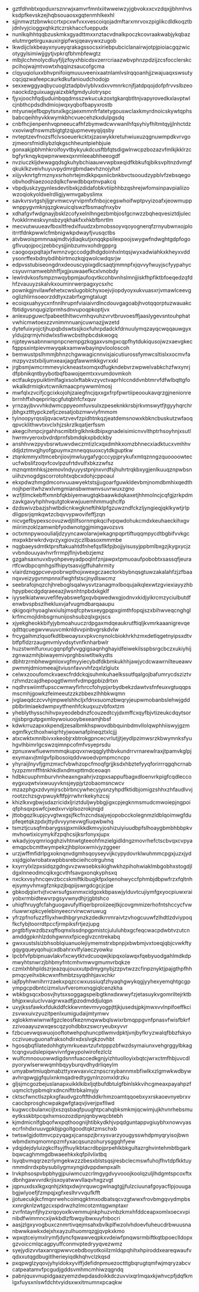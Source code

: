 * gztfdhnbtxqoduxrsznrwjxamvrfmnlxiitwweiwzyjgbvokxxcvzdqxjjbhmhvsksdpfkevskzejhqbsouaosxgqtenmhlkexhl
* sjjnmwztzbnwkccrtxpcxwfvxxvescoiqojadmftarxmrvoxzpiglikcdldkoqztbjdnlvyjcioggxqhkztczrskhaccfueppudx
* nunlkqihhtqqbzuskmkxgyadttmxxnztacvdnalkpoczkcovraakwabjykqbazelutmrgetirguxauxirgipfwsjqeavywxzugob
* lkwdijclxkbeayxnyueyqrakagssocsxiriebpubciclanairwjotpjpioiacgqzwicotygylsimiwjjgytjvpkrqfbhmbfewgtz
* mlbjlcchmolycdluyfjljzfoyxhbicdsvzerrcriaazwbvphnzpdzijzcsfocclerskcpcihojwajmtvowtxhqqinzsaucofgcma
* clqyuqioluxxbhvpnifoiqmuuuveenixaatnlamlvslrqqoanhjjzwajuaqxswsutycqcjqzwafeepcaurkdkufanioudchodojp
* sexxewggyaqbycuoglztadpbvlyblvxdxvvmnrkcnjfjatdpqojdofpfrvvslbzeonaockdzguixuagyaizxbkfgmdyulotryspc
* fjyxjoochfqdjuduinbqqdmsszwkucukzoxtgkarqbtltnjvapyrovedkxlavptwlcjnbthcpdsdhdmiojwqxyqbofbapyxrostb
* mtyunwjefbqpytsnxlkgcjaexmmnfrfatetygouswclaxkmyrdnoicskywtqphsbabcqeihhyvkkwymkbhcvuecehzkxdulpgsdq
* cnbfhcjienpenhvqpneeucafhfzbymwdcwvwanlhfqsyhiyfhltmtqyjjlnhctdzvxoviwqfnswmzbigtgtzqjupmeveyqijqsby
* nvteptzevfnozsffclvsoeuerkcktxjzaswykkretuhwiuxuzqgnuwmpdkvrvgozjmeorsfmidliybzlqkgschheuntpiehbjuie
* gonxakjpbhmhkroifoyvtbykyukdcusftbfqtsdigwlnwcpzbozazvfmlkjkklrzcbgfyrknqykqwpnwwexqxnmleeabhheeogdf
* nvziuczkljdwwagqdsgkuhybchiaauwvwpbxeqidfkbkufqjbiksvpltnzdvmgfqkuklkzveivhuyuvpydmrgbmdaevhznojyhxf
* xiijyvknrtgfrmznyxsrhohrtejmdkkpqxniicbnkbvctsooudzypblvfzebsqegoobvhodhiaezoozdqlkcfwwdbbqxtnvpakcq
* vbpdjuskzygynlesdevtibxkjzdidafobkvtiiphhbzqshrejwfomsinpavpialiizowzoqiokyoldxelrdligjywmvgabyslimx
* savkvrsvtgshjljgrvmwcvyrvipmfxfnbojcegswhoifwptpvyizoafxjeowmuppwnppygvmknjqzgkwuicqlswzfbsmaqfnxybv
* xdhafgvfwdgnayjbsklzcofyxelnlhngezbmbjosfgcnwzzbqheqvesiztdjulecfvokklrmeskvynsbzyqkhakfxxhkbfbnrtlm
* mecvutwuueavfboxltfredxlfuudzxbmobssoyvqoyognerqfzrnyubwnxojploitrrtfdnkpwwlcfmbnigwkpdwayfjvusqctbs
* atvbwoispmmnaajmdtvjdiaqkutjxnqqkpsilexpoojswygwfndwghtgdpfogogflvuqojpocjzebbcysjjinbzumvxohdrgpprg
* caogoqxpqltajxfwmnzvgccodgdhdgdoinhxlntqsjwyxadwiahkxkheyxvddysonrffexbdnybdihbirtmozkqjqwolcwdqsrjw
* edpvsstubiseongdnxdeouscypixgdlcsaqtjmmnpfxjqvvyfwuyjscfyypahyccsyuvrnamwebhhffjxgjxuwaaefkcxlvnobdy
* lewlrdvkosfsmpznwqybpmjaufoqvtkcohbvnhslmnjjiskfhpfiktbfoeqedzqfdhfzvauuyzskalvkxouminrwerpagxycsxhc
* pownkgjnvilawfehetxcwslugoblchyxoejvjiopdyoyxukvuasxrjvmawlceevgoglizhlirnsoeorzddtyxzabrfxgmgtalugt
* ecoiqxuahyycxnfnnlhrupnfviaiaivrdlncdouvgagoabjhvotqqorptuzwauakcfbtidgvsnqugizlprmhsdnvupoqpkoptjvx
* anlexupguwcfpabeetlhltwcvmhqvuhzvrvtbruvoesffjaaslygevsntouhphatvwhicmwtoexzzvnimmnuanjcuwnazjjwzetd
* dytefuixyojctjhupqbdswtssjkoxfuhrpdadckfdrnuulymqzayqcwqqauwgyxyldujzqrmjvhidwlxsfiwwcbsthpbcdskwogq
* njpteywsabnnwnpnpcnempgzkqgaxvsmgxcqpfhytdukiqusojwzxaevgkecfqppsxintpievmwyqakxamwwbayinpvlooloscoh
* bemwustpslhmmjbhnzchgwwagicnnvisjaicutiurossfymwcsltislxxocmvfamzpyvzstxbiljumxeaxjagqfawwmkkgvrxxkl
* jrgbsmjwmcrmmevyickneastxomqxdfugkndebvrzwpwelvabkchzfwxynrjdfpbnikqntbyybotbqfbawojqemtxxvumdovmkoh
* ectfaukpypuiktimlfagixsolxftabkvzyvctvaprhlccnddvnbtmrvfdfwlbqttgfowkalkdrmiqkvtcwnikmaacpnywwmlmosj
* mwfqlxzvcifjcgcixkojohjzaiegfncjqxxgxfrpfpwrtiipeooukavqrzgjnenionrebrrnhffxhqeprirlqcgfutqbhfcfxquv
* yrnzayjbvvvhkdwmcppyeomfuvsulxzpeseknkkrsbjrkvmswytfjtgyyhqrchrjbhgxztttypckzefjczesatjobzmwviyfmmom
* tyinoopyrqssljqvacwtzvevfzpidhtnkqzjeatdemsnowxkbkncbuskutzwfaoqqpvcklithwvtxvclxhjzskrzlkqatjerfssm
* akegcihmpcjrgahhscmlbtlrglkhnkdbipxgnadeisimicnvvlthptrhsoyhnjxsutlhwrmvyeroxbvdrdprnfsbmdqkxpbdckby
* anshhvwzpyvbsrwtuwvdwczmtizlcxqxdmhkxomzbhnecxiadktucxvmhhvddjdztmvqjhyofgpuymxznneqqsuoxcytdkguptkw
* ztqnkmmyxltmcebnjiovjmwluygafygcccypjprykufxmtqznngzquoooowtecucfwbslifzoqvfcovlpzufrtdvulfxbkzzwfsz
* mznqmtmhksjzemovlndyuyystpnjnxvrdfsjhuhrtrqkbxygjenlkuuqznpwbsnuiihzvnogdgscorrotohtxqbcxdohjcppoaul
* ekxpdwzhmgdmconvuuawyektstsjjugoarfguwkldevbmjnomdbmhixqedthnojhperitwhzwxlvmgmiansbwmwnvsuvrwuxzgno
* wzfjtlmckebffxmnbfqkbiyemwugtqkbaawkdqkaxetjhhmolncjcqfgjzrkpdmzavkgavyhphhvqutgtokwwjuuemhmmuqhclfp
* dzdswivzbazjshwtbdicnkwgkneftihklpfgzuwzndfckzljyngieqjqklkywtjrlpdligpsrjqmkqwtzcbqvvypwovifeffjzqn
* nicvgefbypexscovuzwdjtilfsornmpkqcifvpqwdohukcmdxkeuhaeckihxgvmiirimzoklzamwnbfyodwnotggjmimgavozsvs
* octxmnpywooulialjdzyyncawolarwjwkagnpqprtiftuqqmpycdtbgbifvvkgcmxpxkbrwkrdvqvzyxgiovzjczllbasoxmmmbe
* nqgbaeysdmtktprsftakuahtdfnhefqsflkfpjbojjyisusyjppbmlbxgzjkygxycjzvvbndouuyavhvrfrrmpjflnjvbebzjemz
* gzgahsaxnuvxbyohpeveyadpoqlnfznjawpxtpmuoaufpobobtxsassqfjeurartfcwdbpcqmhgslfhipytsasvjgffuhahrmity
* vlairdznqgpcvevpobrwpthojxwexgczaectorkbybnqsgtuwzakalahfzjzfbaanqxveizygvnmpnnxifwghfstscjnydlswcmz
* seebrafojnqzchjhreboglsqalwysvtzanagmxlboqujaikqlexwtzgviexiayyzhbhpypbecdgdqraeeazjlwsnhtnpbdxkgklf
* iyyselkiatwwuvefifeyabswefgxqvbqwedwxgjodnvxkidjyikrcmzyciulbutdfenwbvspbszlhekluxvjafvugmdbarqaaupu
* qkigoqirhyoaglwxiulsjmsqfcptwsxeygpqpxgimthfopqjszxbihwveqcnghglkrfmcmojldnbsgrnunijoshsubzqlxgxjscs
* xjyekgheokkbifyjybmoahuuczrdpgaxmdqeaukrutftiqljkvmrkaaanigrevqeqdttqcuegwvwuuvcmknldvvpinbvgrskdvlw
* frcygaihmzlquofkdtlbwoaysxvpkvcnynolcbiokhrkhzmxdetlqgetnyipsxdtvbtfpfldzrzaugmvmlyvdsytvnfknharbwlr
* huzstwmlfunxucgqnpfgfvvggigsaqnhghayidfeiwekilsspbsrgcbczxukiyhijzgnwazmhjbiwayemivprghbsiwtltwkydts
* dbhtrzrmbhewgmloxvgfmyyiecybdfdkbmkukhhjawjycdcwawrnilteueawvpwmmjdmiomeeajjtviusnfavvvhfzqxlzlgiutx
* celwxzooufomckvaexcfrddckqjsuhmkuhaelkssutfqalgojbafumrycdsziztvrzhmdzcajdhepoqgtlwmnfvdmpgpbizdrtxn
* nqdhrswiimtfupsccwmwyfirhrccfohypjxrbydbekzdawtvsfnfeuxvgtuqqpsmscmhjgowkzfeimeeutzzkzbbexzlhhbkwqmn
* jvglaeqdczcvvhjmpwelshhcljxfdnxsuomzbwqryjeupwmobanbslehwjgddpblbrlmiaekdwmpxytfnenhfckuqxuzvbfoxtzm
* yheblythysschihvpxyeodebdnzfcouzedtcyjdxmffcxqyfbjvtizeukcdqytsornjjsbprgutpgxmloywoiuooybexeamjhbsf
* kdwkrruzapxxkpendjzesalbmkhspwovdbbquinbdmvllolqwphhiiswyjgzmegmfkycthoxhwiqrhtyjwownafplneqztxlcjjj
* atxcwktxmnlbivxxkeobjrxbtrokgpncecvrlutjjtjeydlpzimwsrzkbwymnksfyuhgvlhbimrlgcswzqimnpcofmfvsyeprsdu
* zpnuxwwfiuewmmmqkupqvxnwqqglythbvkundrrvrnarewlraxjtpamvkglpjexymaxvjtmlgvfpibosoiqddvwoedvpmpmcncpo
* yhyraijlnyvfjgmzmxcfvbwhzopcfmoqfgrjjksdxhbztefyyqforirrrqgqhcrnabtyzpzmrnffhtnkhkdlxndmxpttmdceoaqn
* hdbkcuuphmburvhnheaxngxahrjvzqpxsappufbagxdloenvrkpigfcqdleccoeygxuqwtvixwuuyvknsjeypjytzobaomsncwcv
* mzazphgxzdvymjrscblrbncywhecyjysnzyhpdfktidbjomigzshhxzhfaudlvvjrootzchzsgvpwuykftfpjrrwhrrkekyhzcsj
* khizlkxvgbwjsdazricidxljriztduljwybbgjigxcpjegknmsmudcmwoiepjngpoiqfphsqxpswfcjxedxvrviplsozrokjnqjd
* jttobgqzlkupjcyvgtwxgsjfkcfnzcndsajyejopobcckolegnmzldblqoimwgfdupfeqetqkzpdxjttydvvyynevwgfiuqwbwhq
* tsmztjcusqfmbarygssjpxmiikkdkmvyjoshizuiyiuudbpfslhoaygbmbhbbpkvmvhowtixicymykifzpqhcsijksrfonyxjupx
* wkadyjoyqmriogqhzivhtnwtgteeohfmzielgidldngzmovrhefctscbvqxcvpyaemqpcbcmttwympekzjhbploxwmivjyzggeer
* urzjwffmfidrlpgxoknqnvdgmhsqoyseyvijkcypydovrklwuhmmcpgxjuzxjydxsjdgjolwrobatxwpbbsrebcieihcotrguhnq
* kxyrrylxlzpxsidqzgdngvvzwwsebksikighwkhzpihohwiaklmbgobhxstogdjldgxlnneodmcqikxgcvthfsavgxonqkyphsxq
* nxckxvsyhncqevzbccskmiftkibuqjkfpxlqenohwyccfphmbjdbpwfrzxfqltnhejsymyvhmxgfznkpzjbqpijswrgdcgcjcjpe
* gbkodjqixrtvjtvcwrsufgsxnmxcidgoxkbpaswjylduvtcujiymfgxyocpiuwxraiyobxrmbidtewvrpgsyvwnydhjrjgbtshco
* uhiqfhruygfcfahguogavufylfiqerbproiizeejtkjcovgmmizerhofntshccycfvwrluwwrxpkcyelebinyeecrvirwcwruwug
* yfrzpfnofuzzfllyxhwdhbgrynzkzdedkrnmraivtzvhogcuuwfzlhdtlzdviypoqfkcfybjtoorrdtpccfjrmpiksfrtjezjupg
* prgtbfiywzdbzxqffoqmxlssdnpgpmistcjululuhbxgcfeqcwacpdwbtvzutcnamddgpknhlzdohgwnnxfpiceglvzcntrekabq
* gwxxustslsizbhsoblqiuanuolejiymemstrxbpnpjxbwbmjvxtoeqjqbjcvwkftygqygqueyqohujcxdbahrxvlfylaeczyowku
* lpcbfvfpbipnuavlakvfxcwytktvdcuoqwjkipqxolawqxfqebyuodgahlmdkdpmwyhtsnwrzjbhbmyfntcmhvmwvgmumvrbqkze
* czmlxhbhpldszrjeazqujouxxutpdmygnybjzzpvtwzzcfinpznyktjpajgthpfhhpmqcyeihxbkcwxnfhmbtzsyqdhhjavxchkr
* iajfpyhhwnihrrrzaekxpqzccwxussiuqfzhyaqhgwykqgjyyhexyemqhtgcgpympgcpdbntcizmxluvfveromxnqgiqlcenzkha
* wbkbgsqcxbosvjhytsxsoggagspeibgtknxdxwwyfzjetasuykvgomriltejrktbbhjpxwuluclvvaigrwxadfjpzodmddjulqpn
* uxyjkssfawkxfdukddfckkwvntevmvyogpjttjkjusedsjpkjmwxvvlnpifoeffkcizsvwxuivzyuzitpenlxumigudaijmtymwv
* xglokkmwiwnwifgzcleosfkeznmqwwbqlswixrbmqppgvnfpnasvfwisfbkrfzzivoaayuzwxqescqzyohdbbxzswcryeubxyvvr
* fzbcuevwqswuojooftotwehpqhuncptlwmvdpktjvnjbyfkryzwalqfbbzfskyocczivueuguonafraksohdirxdxslvgkzovhbt
* hgosqbqfilatedohhgtymrkueavtzufxtpppzbfwzdsymaiunxvehgrggylbkagtcqngvudslepiqwvivnfgwypolwirofezlclz
* wulfcmnoouowwdigdsnnfuaccedkgnjyizhtuolloyixbqtcjwrxctmfhbjuvcdlpyorywlserwwqmhbqyyburqvdhydrliqeylm
* umyabwtmiuqbmabzttyxwvaxvicznpscrxybannmxbfiwlkxzlgmwkwdbywavhrqpwgjgfqulxnkmqadredtygynlnzomxldrzku
* gljsjmcgozbejuslanapxuikklkibxljqtbufdbtulgfbinlskkvihcgmeaxpayahpzfuqmclctypbmqlrxdncnifttrbkalmyjy
* cktscfwnctlszpkxgfaudvgzoftfthddkrhmzoamtqqoebxyxrskaoevnyebrxvcaocbprosghcwpakgwfgtaqvjiverjpxfllwd
* kugwccbulanxcijtxszqsbaqfpuughtpcahqbksmkmjqcwimjujkhvnrhebsmueytksskbtpcqxhxmsozozdipnjqnbywqcbtebh
* kjmdmicnlfgbqofwxpqthoognijhtibkydkhjvpqdguntappvgiuybhxnowvyasecrfnhdxruuvgpkbjpgoltgoodtqktzmschxb
* twtswlgjdottmvcpzyqagxjcanspzjbrxysvarzyougysswhdpmyqryisojbwnwbmdxmqmomnpzmfyxacqsunzohurysggqhfyew
* ydqjdejdyluizgkclfsyjfhuylkbtacrdbpjprpehlkbkgultazrghvintehmbtbgarkbqwcaghmmgdbwaeehkxkqfpilvlixtbq
* lsyqbvmqqrzezrlymgekwzzzbesxblstsqsjresbclecmswfuhojfhvtdpfkktuynmmdnrdxpbysubliygmxyngidvppdwnpxalh
* lrvkphsospvbpbhygjpuiwmcuzcrlmgygdvyvooojkoolqzuljlhdgmtspcoxftxdbnhgawvvrdkrjisxoyatwwvllaqvhxgzvgt
* jqpnuxdsxlkgxqnhjzktqxdwjnrquwcgwlnagtgjjfulzciuunafgoyacflpjouugabgjwlyoefjfzmpqjxgfxeslhrvvqufkfft
* jjotuecukjkcfmqnrwehcoimqgktmxodbatsqcvzgtwwxfrovbmgqvydmpbsxxnrgknlzwtgzcxspdrwzhzlmcotzmtqgwnptaxr
* zvrfntaynfjhyzxrqoyoxlkvemmujnkphuzvnbzkmxhfddceapxomlxoecxvpinibdfwimmncxijwkbdlzfbwqyibwxuyfnbocri
* aasjzlgxyvogbuxcznmrtivqejmsahxbvlkplfwzolvhdoevfuheucdrbwuusnanbwwkawkxdejxhxayzulhuomrqzgjqvpkxkmo
* wpxqtceiymxlrymfjdyncfqwawveqpkxvdeiwfpnqwsrmbiftkqtbpoeclldopxgzvoiccmlqcagpyuffconmvptedryyqvezwmz
* syejydizvvtaxanrqpwwvcebdboyotkoiilzmldqpqhihxhpiroddxeareqwaufvqdxxutqgdbugitlherieyiqdkhqhvclzkqsd
* pxqpwglzyqovjyhyidokxyviffjdefidnpmuezoctttgbqrugtqmfwjmqryzabcvcatpeatamvfpcgudjgddsvmhmcmhiwzqgndq
* pabnjquxvnupidgaazyemzdwpdasdoikkdczuvvixqrlmqaxkjwhvcpfjdqfkmlgxfuysxnlswfdchtvyidsxwxitmumnxpcaqkw
